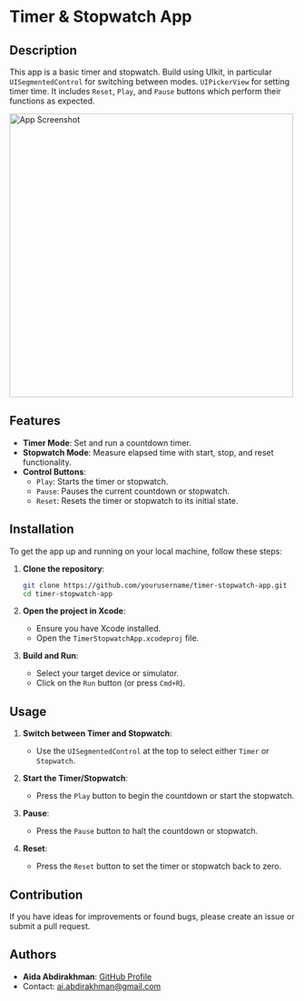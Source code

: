 # Timer & Stopwatch App

## Description
This app is a basic timer and stopwatch.
Build using UIkit, in particular `UISegmentedControl` for switching between modes. `UIPickerView` for setting timer time.
It includes `Reset`, `Play`, and `Pause` buttons which perform their functions as expected.
  
<img src="https://github.com/aiiid/Neobis_iOS_StopWatch/assets/123296393/b1616bd5-b700-45f7-af54-bd93ade8895f" alt="App Screenshot" width="500">

## Features
- **Timer Mode**: Set and run a countdown timer.
- **Stopwatch Mode**: Measure elapsed time with start, stop, and reset functionality.
- **Control Buttons**: 
  - `Play`: Starts the timer or stopwatch.
  - `Pause`: Pauses the current countdown or stopwatch.
  - `Reset`: Resets the timer or stopwatch to its initial state.

## Installation
To get the app up and running on your local machine, follow these steps:

1. **Clone the repository**:
   ```bash
   git clone https://github.com/yourusername/timer-stopwatch-app.git
   cd timer-stopwatch-app
   ```

2. **Open the project in Xcode**:
   - Ensure you have Xcode installed.
   - Open the `TimerStopwatchApp.xcodeproj` file.

3. **Build and Run**:
   - Select your target device or simulator.
   - Click on the `Run` button (or press `Cmd+R`).

## Usage
1. **Switch between Timer and Stopwatch**:
   - Use the `UISegmentedControl` at the top to select either `Timer` or `Stopwatch`.

2. **Start the Timer/Stopwatch**:
   - Press the `Play` button to begin the countdown or start the stopwatch.

3. **Pause**:
   - Press the `Pause` button to halt the countdown or stopwatch.

4. **Reset**:
   - Press the `Reset` button to set the timer or stopwatch back to zero.

## Contribution
If you have ideas for improvements or found bugs, please create an issue or submit a pull request.

## Authors
- **Aida Abdirakhman**: [GitHub Profile](https://github.com/aiiid)
- Contact: ai.abdirakhman@gmail.com
